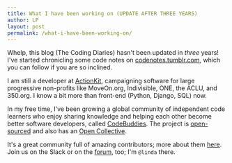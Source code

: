 ```yaml
---
title: What I have been working on (UPDATE AFTER THREE YEARS)
author: LP
layout: post
permalink: /what-i-have-been-working-on/
---
```

Whelp, this blog (The Coding Diaries) hasn't been updated in *three* years! I've started chronicling some code notes on [codenotes.tumblr.com](http://codenotes.tumblr.com), which
you can follow if you are so inclined.

I am still a developer at [ActionKit](http://actionkit.com),
campaigning software for large progressive non-profits like MoveOn.org, Indivisible, ONE, the ACLU, and 350.org. I know a bit more than front-end (Python, Django, SQL) now.

In my free time, I've been growing a global community of independent code learners who enjoy sharing knowledge
and helping each other become better software developers, called [CodeBuddies](http://codebuddies.org). The project is [open-sourced](https://github.com/codebuddies/codebuddies) and also has an [Open Collective](https://opencollective.com/codebuddies).

It's a great community full of amazing contributors; more about them [here](http://codebuddies.org/about).
 Join us on the Slack or on the [forum](http://forum.codebuddies.org), too; I'm `@linda` there.
